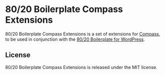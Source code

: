 80/20 Boilerplate Compass Extensions
====================================

80/20 Boilerplate Compass Extensions is a set of extensions for [Compass][1], to
be used in conjunction with the [80/20 Boilerplate for WordPress][2].

  [1]: http://compass-style.org/
  [2]: http://github.com/asmala/8020-boilerplate-wordpress


License
-------

80/20 Boilerplate Compass Extensions is released under the MIT license.
